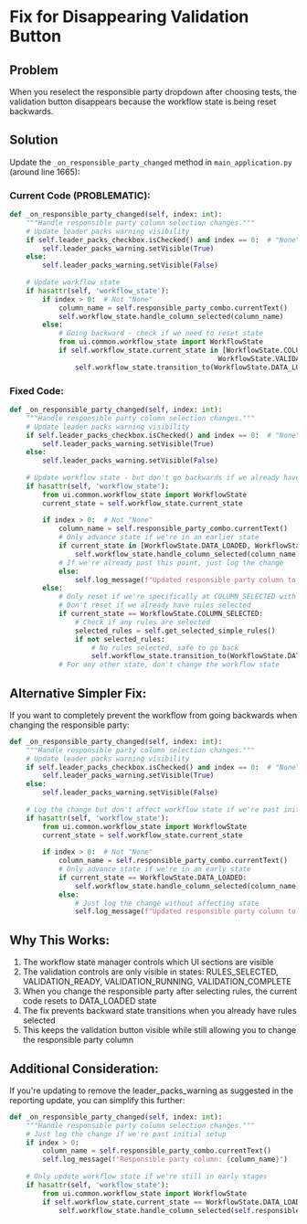 # Fix for Disappearing Validation Button

## Problem
When you reselect the responsible party dropdown after choosing tests, the validation button disappears because the workflow state is being reset backwards.

## Solution
Update the `_on_responsible_party_changed` method in `main_application.py` (around line 1665):

### Current Code (PROBLEMATIC):
```python
def _on_responsible_party_changed(self, index: int):
    """Handle responsible party column selection changes."""
    # Update leader packs warning visibility
    if self.leader_packs_checkbox.isChecked() and index == 0:  # "None" selected
        self.leader_packs_warning.setVisible(True)
    else:
        self.leader_packs_warning.setVisible(False)
    
    # Update workflow state
    if hasattr(self, 'workflow_state'):
        if index > 0:  # Not "None"
            column_name = self.responsible_party_combo.currentText()
            self.workflow_state.handle_column_selected(column_name)
        else:
            # Going backward - check if we need to reset state
            from ui.common.workflow_state import WorkflowState
            if self.workflow_state.current_state in [WorkflowState.COLUMN_SELECTED, WorkflowState.RULES_SELECTED, 
                                                   WorkflowState.VALIDATION_READY, WorkflowState.VALIDATION_COMPLETE]:
                self.workflow_state.transition_to(WorkflowState.DATA_LOADED)
```

### Fixed Code:
```python
def _on_responsible_party_changed(self, index: int):
    """Handle responsible party column selection changes."""
    # Update leader packs warning visibility
    if self.leader_packs_checkbox.isChecked() and index == 0:  # "None" selected
        self.leader_packs_warning.setVisible(True)
    else:
        self.leader_packs_warning.setVisible(False)
    
    # Update workflow state - but don't go backwards if we already have rules selected
    if hasattr(self, 'workflow_state'):
        from ui.common.workflow_state import WorkflowState
        current_state = self.workflow_state.current_state
        
        if index > 0:  # Not "None"
            column_name = self.responsible_party_combo.currentText()
            # Only advance state if we're in an earlier state
            if current_state in [WorkflowState.DATA_LOADED, WorkflowState.INITIAL]:
                self.workflow_state.handle_column_selected(column_name)
            # If we're already past this point, just log the change
            else:
                self.log_message(f"Updated responsible party column to: {column_name}")
        else:
            # Only reset if we're specifically at COLUMN_SELECTED with no rules
            # Don't reset if we already have rules selected
            if current_state == WorkflowState.COLUMN_SELECTED:
                # Check if any rules are selected
                selected_rules = self.get_selected_simple_rules()
                if not selected_rules:
                    # No rules selected, safe to go back
                    self.workflow_state.transition_to(WorkflowState.DATA_LOADED)
            # For any other state, don't change the workflow state
```

## Alternative Simpler Fix:
If you want to completely prevent the workflow from going backwards when changing the responsible party:

```python
def _on_responsible_party_changed(self, index: int):
    """Handle responsible party column selection changes."""
    # Update leader packs warning visibility
    if self.leader_packs_checkbox.isChecked() and index == 0:  # "None" selected
        self.leader_packs_warning.setVisible(True)
    else:
        self.leader_packs_warning.setVisible(False)
    
    # Log the change but don't affect workflow state if we're past initial selection
    if hasattr(self, 'workflow_state'):
        from ui.common.workflow_state import WorkflowState
        current_state = self.workflow_state.current_state
        
        if index > 0:  # Not "None"
            column_name = self.responsible_party_combo.currentText()
            # Only advance state if we're in an early state
            if current_state == WorkflowState.DATA_LOADED:
                self.workflow_state.handle_column_selected(column_name)
            else:
                # Just log the change without affecting state
                self.log_message(f"Updated responsible party column to: {column_name}")
```

## Why This Works:
1. The workflow state manager controls which UI sections are visible
2. The validation controls are only visible in states: RULES_SELECTED, VALIDATION_READY, VALIDATION_RUNNING, VALIDATION_COMPLETE
3. When you change the responsible party after selecting rules, the current code resets to DATA_LOADED state
4. The fix prevents backward state transitions when you already have rules selected
5. This keeps the validation button visible while still allowing you to change the responsible party column

## Additional Consideration:
If you're updating to remove the leader_packs_warning as suggested in the reporting update, you can simplify this further:

```python
def _on_responsible_party_changed(self, index: int):
    """Handle responsible party column selection changes."""
    # Just log the change if we're past initial setup
    if index > 0:
        column_name = self.responsible_party_combo.currentText()
        self.log_message(f"Responsible party column: {column_name}")
    
    # Only update workflow state if we're still in early stages
    if hasattr(self, 'workflow_state'):
        from ui.common.workflow_state import WorkflowState
        if self.workflow_state.current_state == WorkflowState.DATA_LOADED and index > 0:
            self.workflow_state.handle_column_selected(self.responsible_party_combo.currentText())
```